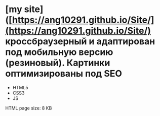 #   [my site]([https://ang10291.github.io/Site/](https://ang10291.github.io/Site/) кроссбраузерный и адаптирован под мобильную версию (резиновый). Картинки оптимизированы под SEO
- HTML5
- CSS3
- JS

HTML page size: 8 KB
